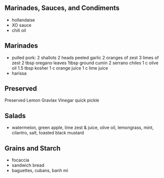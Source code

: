 ## Marinades, Sauces, and Condiments
- hollandaise
- XO sauce
- chili oil

## Marinades
- pulled pork:
2 shallots
2 heads peeled garlic
2 oranges of zest
3 limes of zest
2 tbsp oregano leaves
1tbsp ground cumin
2 serrano chiles
1 c olive oil
1.5 tbsp kosher 
1 c orange juice
1 c lime juice
- harissa


## Preserved
Preserved Lemon
Gravlax
Vinegar quick pickle

## Salads
- watermelon, green apple, lime zest & juice, olive oil, lemongrass, mint, cilantro, salt, toasted black mustard

## Grains and Starch
- focaccia
- sandwich bread
- baguettes, cubans, banh mi
